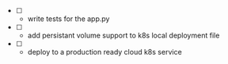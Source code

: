 - [ ] - write tests for the app.py
- [ ] - add persistant volume support to k8s local deployment file
- [ ] - deploy to a production ready cloud k8s service
